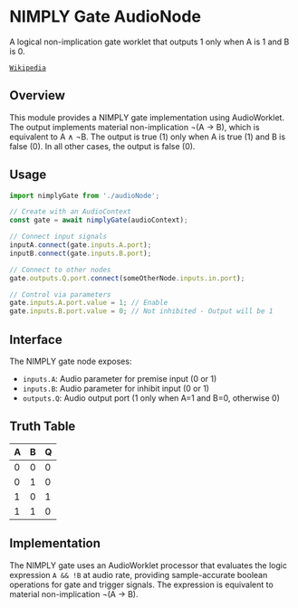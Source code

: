 # NIMPLY Gate AudioNode

A logical non-implication gate worklet that outputs 1 only when A is 1 and B is 0.

[`Wikipedia`](https://en.wikipedia.org/wiki/Material_nonimplication) 

## Overview

This module provides a NIMPLY gate implementation using AudioWorklet. The output implements material non-implication ¬(A → B), which is equivalent to A ∧ ¬B. The output is true (1) only when A is true (1) and B is false (0). In all other cases, the output is false (0).

## Usage

```typescript
import nimplyGate from './audioNode';

// Create with an AudioContext
const gate = await nimplyGate(audioContext);

// Connect input signals
inputA.connect(gate.inputs.A.port);
inputB.connect(gate.inputs.B.port);

// Connect to other nodes
gate.outputs.Q.port.connect(someOtherNode.inputs.in.port);

// Control via parameters
gate.inputs.A.port.value = 1; // Enable
gate.inputs.B.port.value = 0; // Not inhibited - Output will be 1
```

## Interface

The NIMPLY gate node exposes:

- `inputs.A`: Audio parameter for premise input (0 or 1)
- `inputs.B`: Audio parameter for inhibit input (0 or 1)
- `outputs.Q`: Audio output port (1 only when A=1 and B=0, otherwise 0)

## Truth Table

| A | B | Q |
|---|---|---|
| 0 | 0 | 0 |
| 0 | 1 | 0 |
| 1 | 0 | 1 |
| 1 | 1 | 0 |

## Implementation

The NIMPLY gate uses an AudioWorklet processor that evaluates the logic expression `A && !B` at audio rate, providing sample-accurate boolean operations for gate and trigger signals. The expression is equivalent to material non-implication ¬(A → B).

